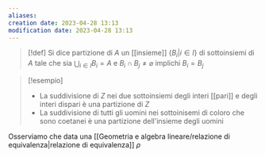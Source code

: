 ```yaml
---
aliases: 
creation date: 2023-04-28 13:13
modification date: 2023-04-28 13:13
---
```


> [!def]
> Si dice partizione di $A$ un [[insieme]] $\{ B_{i} | i \in I \}$ di sottoinsiemi di $A$ tale che sia $\displaystyle \bigcup_{i \in I} B_{i} = A$ e $B_{i} \cap B_{j} \neq \varnothing$ implichi $B_{i} = B_{j}$

>[!esempio]
>- La suddivisione di $Z$ nei due sottoinsiemi degli interi [[pari]] e degli interi dispari è una partizione di $Z$
>- La suddivisione di tutti gli uomini nei sottoinisemi di coloro che sono coetanei è una partizione dell'insieme degli  uomini



Osserviamo che data una [[Geometria e algebra lineare/relazione di equivalenza|relazione di equivalenza]] $\rho$